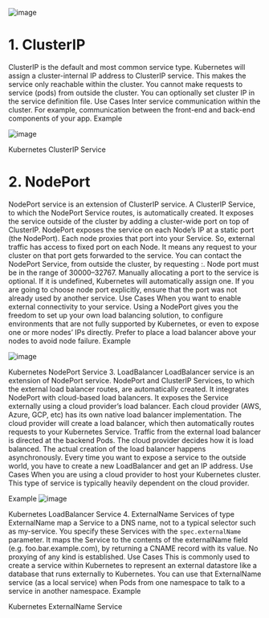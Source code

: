 ![image](https://github.com/user-attachments/assets/a8ce91e0-70fd-4609-9a54-3521dae0fabb)

# 1. ClusterIP
ClusterIP is the default and most common service type.
Kubernetes will assign a cluster-internal IP address to ClusterIP service. This makes the service only reachable within the cluster.
You cannot make requests to service (pods) from outside the cluster.
You can optionally set cluster IP in the service definition file.
Use Cases
Inter service communication within the cluster. For example, communication between the front-end and back-end components of your app.
Example

![image](https://github.com/user-attachments/assets/2222fa5a-b78b-489c-91b2-4297f171af70)

Kubernetes ClusterIP Service
# 2. NodePort
NodePort service is an extension of ClusterIP service. A ClusterIP Service, to which the NodePort Service routes, is automatically created.
It exposes the service outside of the cluster by adding a cluster-wide port on top of ClusterIP.
NodePort exposes the service on each Node’s IP at a static port (the NodePort). Each node proxies that port into your Service. So, external traffic has access to fixed port on each Node. It means any request to your cluster on that port gets forwarded to the service.
You can contact the NodePort Service, from outside the cluster, by requesting <NodeIP>:<NodePort>.
Node port must be in the range of 30000–32767. Manually allocating a port to the service is optional. If it is undefined, Kubernetes will automatically assign one.
If you are going to choose node port explicitly, ensure that the port was not already used by another service.
Use Cases
When you want to enable external connectivity to your service.
Using a NodePort gives you the freedom to set up your own load balancing solution, to configure environments that are not fully supported by Kubernetes, or even to expose one or more nodes’ IPs directly.
Prefer to place a load balancer above your nodes to avoid node failure.
Example

![image](https://github.com/user-attachments/assets/5937aa12-a157-47af-9624-0bd2c5c3f7e9)

Kubernetes NodePort Service
3. LoadBalancer
LoadBalancer service is an extension of NodePort service. NodePort and ClusterIP Services, to which the external load balancer routes, are automatically created.
It integrates NodePort with cloud-based load balancers.
It exposes the Service externally using a cloud provider’s load balancer.
Each cloud provider (AWS, Azure, GCP, etc) has its own native load balancer implementation. The cloud provider will create a load balancer, which then automatically routes requests to your Kubernetes Service.
Traffic from the external load balancer is directed at the backend Pods. The cloud provider decides how it is load balanced.
The actual creation of the load balancer happens asynchronously.
Every time you want to expose a service to the outside world, you have to create a new LoadBalancer and get an IP address.
Use Cases
When you are using a cloud provider to host your Kubernetes cluster.
This type of service is typically heavily dependent on the cloud provider.

Example
![image](https://github.com/user-attachments/assets/bd240dcf-f73f-49b6-9872-640477b8e2b5)

Kubernetes LoadBalancer Service
4. ExternalName
Services of type ExternalName map a Service to a DNS name, not to a typical selector such as my-service.
You specify these Services with the `spec.externalName` parameter.
It maps the Service to the contents of the externalName field (e.g. foo.bar.example.com), by returning a CNAME record with its value.
No proxying of any kind is established.
Use Cases
This is commonly used to create a service within Kubernetes to represent an external datastore like a database that runs externally to Kubernetes.
You can use that ExternalName service (as a local service) when Pods from one namespace to talk to a service in another namespace.
Example

Kubernetes ExternalName Service
